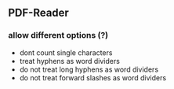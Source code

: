 ## PDF-Reader

### allow different options (?)
- dont count single characters
- treat hyphens as word dividers
- do not treat long hyphens as word dividers
- do not treat forward slashes as word dividers
